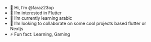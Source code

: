 - 👋 Hi, I’m @faraz23op
- 👀 I’m interested in Flutter
- 🌱 I’m currently learning arabic
- 💞️ I’m looking to collaborate on some cool projects based flutter or Nextjs
- ⚡ Fun fact: Learning, Gaming
